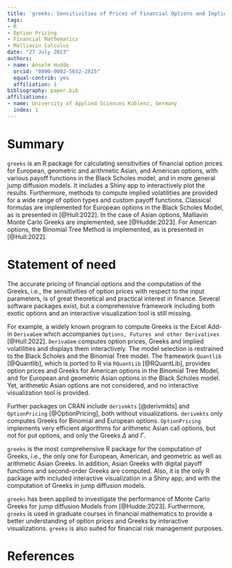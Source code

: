 ```yaml
---
title: 'greeks: Sensitivities of Prices of Financial Options and Implied Volatilities'
tags:
- R
- Option Pricing
- Financial Mathematics
- Malliavin Calculus
date: "27 July 2023"
authors:
- name: Anselm Hudde
  orcid: "0000-0002-5652-2815"
  equal-contrib: yes
  affiliation: 1
bibliography: paper.bib
affiliations:
- name: University of Applied Sciences Koblenz, Germany
  index: 1
---
```


# Summary

`greeks` is an R package for calculating sensitivities of financial option prices for European,
geometric and arithmetic Asian, and American options, with various
payoff functions in the Black Scholes model, and in more general jump diffusion
models.
It includes a Shiny app to interactively plot the results.
Furthermore, methods to compute implied volatilities are provided for a wide
range of option types and custom payoff functions.
Classical formulas are implemented for European options in the Black Scholes
Model, as is presented in [@Hull:2022].
In the case of Asian options, Malliavin Monte Carlo Greeks are implemented, see
[@Hudde:2023].
For American options, the Binomial Tree Method is implemented, as is presented
in [@Hull:2022].

# Statement of need

The accurate pricing of financial options and the computation of the Greeks,
i.e., the sensitivities of option prices with respect to the input parameters,
is of great theoretical and practical interest in finance.
Several software packages exist, but a comprehensive framework including both
exotic options and an interactive visualization tool is still missing.

For example, a widely known program to compute Greeks is the Excel Add-in
`DerivaGem` which accompanies `Options, Futures and other Derivatives`
[@Hull:2022].
`DerivaGem` computes option prices, Greeks and implied volatilities and displays
them interactively.
The model selection is restrained to the Black Scholes and the Binomial Tree
model.
The framework `Quantlib` [@Quantlib], which is ported to R via `RQuantLib`
[@RQuantLib], provides option prices and Greeks for American options in the
Binomial Tree Model, and for European and geometric Asian options in the Black
Scholes model.
Yet, arithmetic Asian options are not considered, and no interactive
visualization tool is provided.

Further packages on CRAN include `derivmkts` [@derivmkts] and `OptionPricing`
[@OptionPricing], both without visualizations.
`derivmkts` only computes Greeks for Binomial and European options.
`OptionPricing` implements very efficient algorithms for arithmetic Asian call
options, but not for put options, and only the Greeks $\Delta$ and $\Gamma$.

`greeks` is the most comprehensive R package for the computation of Greeks,
i.e., the only one for European, American, and geometric as well as arithmetic
Asian Greeks.
In addition, Asian Greeks with digital payoff functions and second-order Greeks
are computed.
Also, it is the only R package with included interactive visualization in a
Shiny app, and with the computation of Greeks in jump diffusion models.

`greeks` has been applied to investigate the performance of Monte Carlo Greeks
for jump diffusion Models from [@Hudde:2023].
Furthermore, `greeks` is used in graduate courses in financial mathematics to
provide a better understanding of option prices and Greeks by interactive
visualizations.
`greeks` is also suited for financial risk management purposes.

# References
